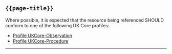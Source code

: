 ## <code>{{page-title}}</code>

Where possible, it is expected that the resource being referenced SHOULD conform to one of the following UK Core profiles:

- [Profile UKCore-Observation](https://simplifier.net/guide/UK-Core-Implementation-Guide-STU3-Sequence/Home/ProfilesandExtensions/Profile-UKCore-Observation?version=current)
- [Profile UKCore-Procedure](https://simplifier.net/guide/UK-Core-Implementation-Guide-STU3-Sequence/Home/ProfilesandExtensions/Profile-UKCore-Procedure?version=current)

---
